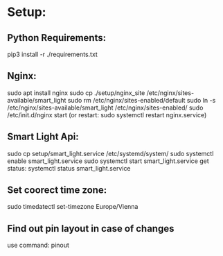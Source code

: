 # Setup:

## Python Requirements:
pip3 install -r ./requirements.txt

## Nginx:
sudo apt install nginx
sudo cp ./setup/nginx_site /etc/nginx/sites-available/smart_light
sudo rm /etc/nginx/sites-enabled/default
sudo ln -s /etc/nginx/sites-available/smart_light /etc/nginx/sites-enabled/
sudo /etc/init.d/nginx start (or restart: sudo systemctl restart nginx.service)

## Smart Light Api:
sudo cp setup/smart_light.service /etc/systemd/system/
sudo systemctl enable smart_light.service
sudo systemctl start smart_light.service
get status: systemctl status smart_light.service

## Set coorect time zone:
sudo timedatectl set-timezone Europe/Vienna

## Find out pin layout in case of changes
use command: pinout
